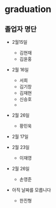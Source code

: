 # graduation
## 졸업자 명단 

- 2월15일
  - 김현재
  - 김윤홍 
- 2월 16일
  - 서희     
  - 김기창
  - 김재현
  - 신승호    
  -     
- 2월 26일
  - 황민욱


- 2월 17일

- 2월 23일
  - 이재영
- 2월 26일
  - 손영준


- 아직 날짜를 모릅니다
  - 한진형

